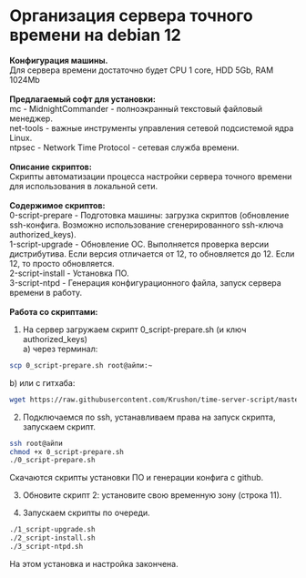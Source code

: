 # Организация сервера точного времени на debian 12
**Конфигурация машины.**<br>
Для сервера времени достаточно будет CPU 1 core, HDD 5Gb, RAM 1024Mb<br>
<br>
**Предлагаемый софт для установки:**<br>
mc - MidnightCommander - полноэкранный текстовый файловый менеджер.<br>
net-tools - важные инструменты управления сетевой подсистемой ядра Linux.<br>
ntpsec - Network Time Protocol - сетевая служба времени.<br>
<br>
**Описание скриптов:**<br>
Скрипты автоматизации процесса настройки сервера точного времени для использования в локальной сети.<br>
<br>
**Содержимое скриптов:**<br>
0-script-prepare - Подготовка машины: загрузка скриптов (обновление ssh-конфига. Возможно использование сгенерированного ssh-ключа authorized_keys).<br>
1-script-upgrade - Обновление ОС. Выполняется проверка версии дистрибутива. Если версия отличается от 12, то обновляется до 12. Если 12, то просто обновляется.<br>
2-script-install - Установка ПО.<br>
3-script-ntpd - Генерация конфигурационного файла, запуск сервера времени в работу.<br>
<br>
**Работа со скриптами:**
1. На сервер загружаем скрипт 0_script-prepare.sh (и ключ authorized_keys) <br>
 a) через терминал:
```bash
scp 0_script-prepare.sh root@айпи:~
```
 b) или с гитхаба:
```bash
wget https://raw.githubusercontent.com/Krushon/time-server-script/master/0-script-prepare.sh
```

2. Подключаемся по ssh, устанавливаем права на запуск скрипта, запускаем скрипт.
```bash
ssh root@айпи
chmod +x 0_script-prepare.sh
./0_script-prepare.sh
```
Скачаются скрипты установки ПО и генерации конфига с github.

3. Обновите скрипт 2: установите свою временную зону (строка 11).<br>

4. Запускаем скрипты по очереди.
```bash
./1_script-upgrade.sh
./2_script-install.sh
./3_script-ntpd.sh
```
На этом установка и настройка закончена.
